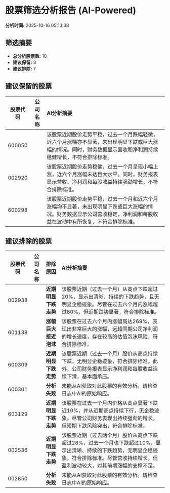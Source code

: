 # 股票筛选分析报告 (AI-Powered)

**分析时间:** 2025-10-16 05:13:38

## 筛选摘要

- **总分析股票数:** 10
- **建议保留:** 3
- **建议排除:** 7

## 建议保留的股票

| 股票代码 | 公司名称 | AI分析摘要 |
|:---:|:---:|:---|
| 600050 |  | 该股票近期股价走势平稳，过去一个月跌幅轻微，近六个月涨幅亦不显著，未出现明显下跌或巨大涨幅的情况。同时，财务数据显示营收和净利润持续稳健增长，不符合排除标准。 |
| 002920 |  | 该股票近期股价走势稳健，过去一个月呈现小幅上涨，近六个月涨幅未达巨大水平。同时，财务报表显示营收、净利润和每股收益持续强劲增长，不符合排除标准。 |
| 600298 |  | 该股票近期股价走势平稳，过去一个月和近六个月涨幅均不显著，未出现明显下跌或巨大涨幅的情况。财务数据显示公司营收稳定，净利润和每股收益在波动中有所恢复，不符合排除标准。 |

## 建议排除的股票

| 股票代码 | 公司名称 | 排除原因 | AI分析摘要 |
|:---:|:---:|:---:|:---|
| 002938 |  | **近期明显下跌走势** | 该股票近期（过去一个月）从高点下跌超过20%，显示出清晰、持续的下跌趋势，且无明显企稳迹象。尽管在过去六个月内涨幅超过80%，但近期跌势显著，符合排除标准。 |
| 601138 |  | **涨幅巨大接近泡沫** | 该股票在过去六个月内涨幅高达269%，表现出非常巨大的涨幅，远超同期公司净利润的增长速度，存在较高的估值泡沫风险，符合排除标准。 |
| 600309 |  | **近期明显下跌走势** | 该股票近期（过去一个月）股价从高点持续下跌，无明显企稳迹象，符合排除标准。此外，公司财务报表显示净利润和每股收益连续下滑，基本面承压。 |
| 600301 |  | **分析失败** | 未能从AI获取对此股票的有效分析。请检查日志中AI的原始响应。 |
| 603129 |  | **近期明显下跌走势** | 该股票在过去一个月内价格从高点显著下跌近10%，并从近期高点持续下行，无企稳迹象。尽管公司财务表现出持续强劲的增长，但短期下跌风险突出，符合排除标准。 |
| 002536 |  | **近期明显下跌走势** | 该股票近期（过去两个月）股价从高点下跌超过28%，过去一个月也下跌超过10%，显示出清晰、持续的下跌趋势，无明显企稳迹象，符合排除标准。尽管营收持续增长，但盈利波动较大，对其前期涨幅的支撑不足。 |
| 002850 |  | **分析失败** | 未能从AI获取对此股票的有效分析。请检查日志中AI的原始响应。 |
